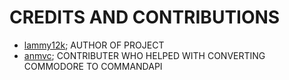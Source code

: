 # CREDITS AND CONTRIBUTIONS
- [lammy12k](https://github.com/lammy12k/); AUTHOR OF PROJECT
- [anmvc](https://github.com/anmvc/); CONTRIBUTER WHO HELPED WITH CONVERTING COMMODORE TO COMMANDAPI

